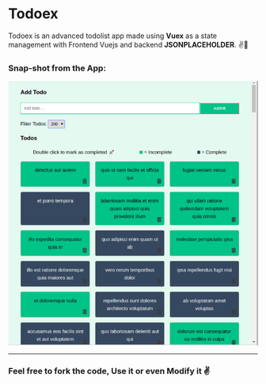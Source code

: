 # Todoex

Todoex is an advanced todolist app made using **Vuex** as a state management with Frontend Vuejs and backend **JSONPLACEHOLDER**. ✌🥂

### Snap-shot from the App:
![](src/store/modules/images/59267355_605944429917437_3586009864926658560_n.png)

----

### Feel free to fork the code, Use it or even Modify it ✌
